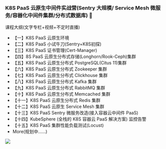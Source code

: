 ### K8S PaaS 云原生中间件实战营(Sentry 大规模/ Service Mesh 微服务/容器化中间件集群/分布式数据库) 👋
课程大纲(文字专栏+视频+不定时直播)
* 【一】K8S PaaS 云原生环境
* 【二】K8S PaaS 小试牛刀(Sentry+K8S初探)
* 【三】K8S PaaS 证书管理(Cert-Manager)
* 【四】8S PaaS 云原生分布式存储(Longhorn/Rook-Ceph)集群
* 【五】K8S PaaS 云原生分布式 PostgreSQL(Citus 11)集群
* 【六】K8S PaaS 云原生分布式 Zookeeper 集群
* 【七】K8S PaaS 云原生分布式 Clickhouse 集群
* 【八】K8S PaaS 云原生分布式 Kafka 集群
* 【九】K8S PaaS 云原生分布式 RabbitMQ 集群
* 【十】K8S PaaS 云原生分布式 Memcached 集群
* 【十一】K8S PaaS 云原生分布式 Redis 集群
* 【十二】K8S PaaS 云原生 Service Mesh 集群
* 【十三】K8S PaaS Sentry 微服务改造(接入容器云中间件 PaaS)
* 【十四】KubeSphere (全栈的 K8S 容器云 PaaS 解决方案) 监控告警
* 【十五】K8S PaaS 集群性能负载测试(Locust)
*  More(规划中……)

![](https://mmbiz.qpic.cn/mmbiz_png/hD75vrNauXaib4KWs66GDwCRBAXcV2zia5zrn4qRiana2hs3NF8hWbDpuWIib5sSWlniaW0nRPS4HuY3DaCaTNE3sTw/640?wx_fmt=png&wxfrom=5&wx_lazy=1&wx_co=1)
